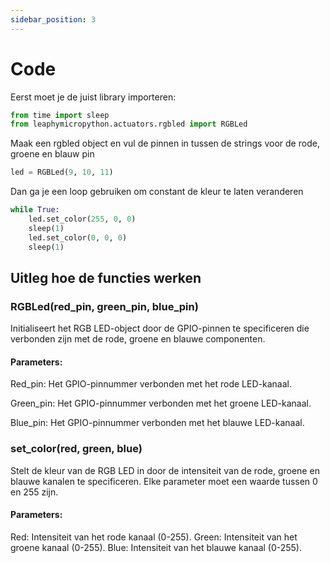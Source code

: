```yaml
---
sidebar_position: 3
---
```


# Code

Eerst moet je de juist library importeren:

```py
from time import sleep
from leaphymicropython.actuators.rgbled import RGBLed
```
Maak een rgbled object en vul de pinnen in tussen de strings voor de rode, groene en 
blauw pin

```py
led = RGBLed(9, 10, 11)
```
Dan ga je een loop gebruiken om constant de kleur te laten veranderen

```py
while True:
    led.set_color(255, 0, 0) 
    sleep(1)
    led.set_color(0, 0, 0)
    sleep(1)
```
## Uitleg hoe de functies werken

### RGBLed(red_pin, green_pin, blue_pin)
Initialiseert het RGB LED-object door de GPIO-pinnen te specificeren die verbonden zijn met de rode, groene en blauwe componenten.

#### Parameters:

Red_pin: Het GPIO-pinnummer verbonden met het rode LED-kanaal.

Green_pin: Het GPIO-pinnummer verbonden met het groene LED-kanaal.

Blue_pin: Het GPIO-pinnummer verbonden met het blauwe LED-kanaal.
### set_color(red, green, blue)
Stelt de kleur van de RGB LED in door de intensiteit van de rode, groene en blauwe kanalen te specificeren. Elke parameter moet een waarde tussen 0 en 255 zijn.

#### Parameters:
Red: Intensiteit van het rode kanaal (0-255).
Green: Intensiteit van het groene kanaal (0-255).
Blue: Intensiteit van het blauwe kanaal (0-255).